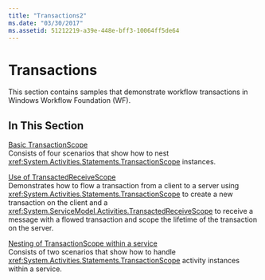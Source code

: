 ```yaml
---
title: "Transactions2"
ms.date: "03/30/2017"
ms.assetid: 51212219-a39e-448e-bff3-10064ff5de64
---
```

# Transactions
This section contains samples that demonstrate workflow transactions in Windows Workflow Foundation (WF).  
  
## In This Section  
 [Basic TransactionScope](../../../../docs/framework/windows-workflow-foundation/samples/basic-transactionscope.md)  
 Consists of four scenarios that show how to nest <xref:System.Activities.Statements.TransactionScope> instances.  
  
 [Use of TransactedReceiveScope](../../../../docs/framework/windows-workflow-foundation/samples/use-of-transactedreceivescope.md)  
 Demonstrates how to flow a transaction from a client to a server using <xref:System.Activities.Statements.TransactionScope> to create a new transaction on the client and a <xref:System.ServiceModel.Activities.TransactedReceiveScope> to receive a message with a flowed transaction and scope the lifetime of the transaction on the server.  
  
 [Nesting of TransactionScope within a service](../../../../docs/framework/windows-workflow-foundation/samples/nesting-of-transactionscope-within-a-service.md)  
 Consists of two scenarios that show how to handle <xref:System.Activities.Statements.TransactionScope> activity instances within a service.
